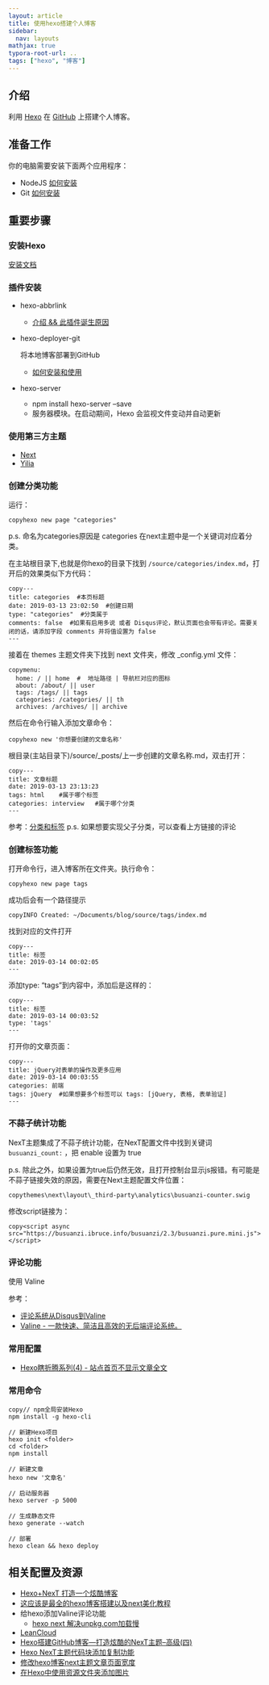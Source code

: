 ```yaml
---
layout: article
title: 使用hexo搭建个人博客
sidebar:
  nav: layouts
mathjax: true
typora-root-url: ..
tags: ["hexo", "博客"]
---
```


## 介绍

利用 [Hexo](https://hexo.io/zh-cn/) 在 [GitHub](https://baike.baidu.com/item/github/10145341?fr=aladdin) 上搭建个人博客。

## 准备工作

你的电脑需要安装下面两个应用程序：

- NodeJS [如何安装](http://www.runoob.com/nodejs/nodejs-install-setup.html)
- Git [如何安装](http://www.runoob.com/git/git-install-setup.html)

## 重要步骤

### 安装Hexo

[安装文档](https://hexo.io/zh-cn/docs/)

### 插件安装

- hexo-abbrlink

  - [介绍 && 此插件诞生原因](https://post.zz173.com/detail/hexo-abbrlink.html)

- hexo-deployer-git

   

  将本地博客部署到GitHub

  - [如何安装和使用](https://hexo.io/zh-cn/docs/deployment.html#Git)

- hexo-server

  - npm install hexo-server –save
  - 服务器模块。在启动期间，Hexo 会监视文件变动并自动更新

### 使用第三方主题

- [Next](https://github.com/iissnan/hexo-theme-next)
- [Yilia](https://github.com/litten/hexo-theme-yilia)

### 创建分类功能

运行：

```
copyhexo new page "categories"
```

p.s. 命名为categories原因是 categories 在next主题中是一个关键词对应着分类。

在主站根目录下,也就是你hexo的目录下找到 `/source/categories/index.md`，打开后的效果类似下方代码：

```
copy---
title: categories  #本页标题
date: 2019-03-13 23:02:50  #创建日期
type: "categories" 	#分类属于
comments: false  #如果有启用多说 或者 Disqus评论，默认页面也会带有评论。需要关闭的话，请添加字段 comments 并将值设置为 false
---
```

接着在 themes 主题文件夹下找到 next 文件夹，修改 _config.yml 文件：

```
copymenu:
  home: / || home  #  地址路径 | 导航栏对应的图标
  about: /about/ || user
  tags: /tags/ || tags
  categories: /categories/ || th
  archives: /archives/ || archive
```

然后在命令行输入添加文章命令：

```
copyhexo new '你想要创建的文章名称'
```

根目录(主站目录下)/source/_posts/上一步创建的文章名称.md，双击打开：

```
copy---
title: 文章标题
date: 2019-03-13 23:13:23
tags: html    #属于哪个标签
categories: interview   #属于哪个分类
---
```

参考：[分类和标签](https://hexo.io/zh-cn/docs/front-matter.html#分类和标签)
p.s. 如果想要实现父子分类，可以查看上方链接的评论

### 创建标签功能

打开命令行，进入博客所在文件夹。执行命令：

```
copyhexo new page tags
```



成功后会有一个路径提示

```
copyINFO Created: ~/Documents/blog/source/tags/index.md
```



找到对应的文件打开

```
copy---
title: 标签
date: 2019-03-14 00:02:05
---
```



添加type: “tags”到内容中，添加后是这样的：

```
copy---
title: 标签
date: 2019-03-14 00:03:52
type: 'tags'
---
```



打开你的文章页面：

```
copy---
title: jQuery对表单的操作及更多应用
date: 2019-03-14 00:03:55
categories: 前端
tags: jQuery  #如果想要多个标签可以 tags: [jQuery, 表格, 表单验证]
---
```



### 不蒜子统计功能

NexT主题集成了不蒜子统计功能，在NexT配置文件中找到关键词 `busuanzi_count:` ，把 enable 设置为 true

p.s. 除此之外，如果设置为true后仍然无效，且打开控制台显示js报错。有可能是不蒜子链接失效的原因，需要在Next主题配置文件位置：

```
copythemes\next\layout\_third-party\analytics\busuanzi-counter.swig
```



修改script链接为：

```
copy<script async src="https://busuanzi.ibruce.info/busuanzi/2.3/busuanzi.pure.mini.js"></script>
```



### 评论功能

使用 Valine

参考：

- [评论系统从Disqus到Valine](https://www.jianshu.com/p/532acf1d41c1)
- [Valine - 一款快速、简洁且高效的无后端评论系统。](https://valine.js.org/)

### 常用配置

- [Hexo瞎折腾系列(4) - 站点首页不显示文章全文](https://blog.csdn.net/lewky_liu/article/details/81277337)

### 常用命令

```
copy// npm全局安装Hexo
npm install -g hexo-cli

// 新建Hexo项目
hexo init <folder>
cd <folder>
npm install

// 新建文章
hexo new '文章名'

// 启动服务器
hexo server -p 5000

// 生成静态文件
hexo generate --watch

// 部署
hexo clean && hexo deploy
```

## 相关配置及资源

- [Hexo+NexT 打造一个炫酷博客](https://juejin.im/post/5bcd2d395188255c3b7dc1db#heading-42)
- [这应该是最全的hexo博客搭建以及next美化教程](https://me.idealli.com/post/e8d13fc.html)
- 给hexo添加Valine评论功能
  - [hexo next 解决unpkg.com加载慢](https://blog.csdn.net/qq_21808961/article/details/84639436)
- [LeanCloud](https://leancloud.cn/)
- [Hexo搭建GitHub博客—打造炫酷的NexT主题–高级(四)](https://eirunye.github.io/2018/09/15/Hexo搭建GitHub博客—打造炫酷的NexT主题—高级—四/)
- [Hexo NexT主题代码块添加复制功能](http://www.missfli.com/2018/06/19/github-hexo-next-08.html)
- [修改hexo博客next主题文章页面宽度](https://ihaoming.top/archives/9a935f57.html)
- [在Hexo中使用资源文件夹添加图片](https://hexo.io/zh-cn/docs/asset-folders.html)
